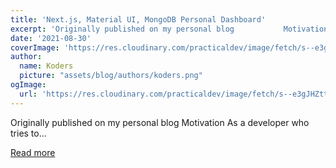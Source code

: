 ```yaml
---
title: 'Next.js, Material UI, MongoDB Personal Dashboard'
excerpt: 'Originally published on my personal blog           Motivation   As a developer who tries to...'
date: '2021-08-30'
coverImage: 'https://res.cloudinary.com/practicaldev/image/fetch/s--e3gJHZtt--/c_imagga_scale,f_auto,fl_progressive,h_420,q_auto,w_1000/https://dev-to-uploads.s3.amazonaws.com/uploads/articles/9q5ydb046koxazpph10r.png'
author:
  name: Koders
  picture: "assets/blog/authors/koders.png"
ogImage:
  url: 'https://res.cloudinary.com/practicaldev/image/fetch/s--e3gJHZtt--/c_imagga_scale,f_auto,fl_progressive,h_420,q_auto,w_1000/https://dev-to-uploads.s3.amazonaws.com/uploads/articles/9q5ydb046koxazpph10r.png'
---
```


Originally published on my personal blog           Motivation   As a developer who tries to...

[Read more](https://dev.to/ramonak/next-js-material-ui-mongodb-personal-dashboard-3i82)
